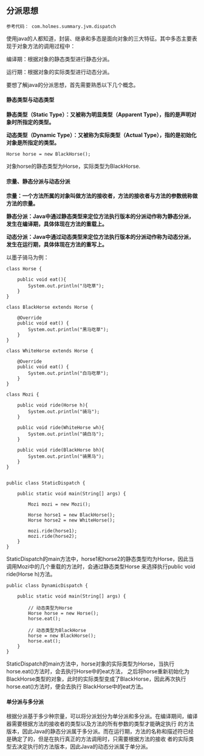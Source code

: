 ## 分派思想

    参考代码： com.holmes.summary.jvm.dispatch

使用java的人都知道，封装、继承和多态是面向对象的三大特征。其中多态主要表现于对象方法的调用过程中：

编译期：根据对象的静态类型进行静态分派。

运行期：根据对象的实际类型进行动态分派。

要想了解java的分派思想，首先需要熟悉以下几个概念。

#### 静态类型与动态类型

**静态类型（Static Type）：又被称为明显类型（Apparent Type），指的是声明对象时所指定的类型。**

**动态类型（Dynamic Type）：又被称为实际类型（Actual Type），指的是初始化对象是所指定的类型。**

    Horse horse = new BlackHorse();

对象horse的静态类型为Horse，实际类型为BlackHorse.


#### 宗量、静态分派与动态分派

**宗量：一个方法所属的对象叫做方法的接收者，方法的接收者与方法的参数统称做方法的宗量。**

**静态分派：Java中通过静态类型来定位方法执行版本的分派动作称为静态分派，发生在编译期，具体体现在方法的重载上。**

**动态分派：Java中通过动态类型来定位方法执行版本的分派动作称为动态分派，发生在运行期，具体体现在方法的重写上。**

以墨子骑马为例：

    class Horse {
    
        public void eat(){
            System.out.println("马吃草");
        }
    }
    
    class BlackHorse extends Horse {
    
        @Override
        public void eat() {
            System.out.println("黑马吃草");
        }
    }
    
    class WhiteHorse extends Horse {
    
        @Override
        public void eat() {
            System.out.println("白马吃草");
        }
    }

    class Mozi {
        
        public void ride(Horse h){
            System.out.println("骑马");
        }
        
        public void ride(WhiteHorse wh){
            System.out.println("骑白马");
        }
        
        public void ride(BlackHorse bh){
            System.out.println("骑黑马");
        }
    }
    
    
    public class StaticDispatch {
    
        public static void main(String[] args) {
    
            Mozi mozi = new Mozi();
    
            Horse horse1 = new BlackHorse();
            Horse horse2 = new WhiteHorse();
    
            mozi.ride(horse1);
            mozi.ride(horse2);
        }
    }

StaticDispatch的main方法中，horse1和horse2的静态类型均为Horse，因此当调用Mozi中的几个重载的方法时，会通过静态类型Horse
来选择执行public void ride(Horse h)方法。

    public class DynamicDispatch {
    
        public static void main(String[] args) {
    
            // 动态类型为Horse
            Horse horse = new Horse();
            horse.eat();
    
            // 动态类型为BlackHorse
            horse = new BlackHorse();
            horse.eat();
        }
    }
    
StaticDispatch的main方法中，horse对象的实际类型为Horse，当执行horse.eat()方法时，会去执行Horse中的eat方法，
之后将horse重新初始化为BlackHorse类型的对象，此时的实际类型变成了BlackHorse，因此再次执行horse.eat()方法时，便会去执行
BlackHorse中的eat方法。



#### 单分派与多分派

根据分派基于多少种宗量，可以将分派划分为单分派和多分派。在编译期间，编译器需要根据方法的接收者的类型以及方法的所有参数的类型才能确定执行
的方法版本，因此Java的静态分派属于多分派。而在运行期，方法的名称和描述符已经是确定了的，但是在执行真正的方法调用时，只需要根据方法的接收
者的实际类型去决定执行的方法版本，因此Java的动态分派属于单分派。





